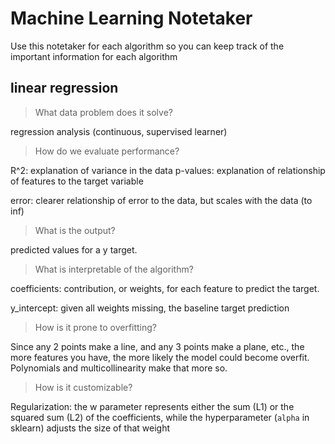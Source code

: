 # Machine Learning Notetaker

Use this notetaker for each algorithm so you can keep track of the important information for each algorithm

## linear regression

> What data problem does it solve?

regression analysis (continuous, supervised learner)

> How do we evaluate performance?

R^2: explanation of variance in the data
p-values: explanation of relationship of features to the target variable

error: clearer relationship of error to the data, but scales with the data (to inf)

> What is the output?

predicted values for a y target.

> What is interpretable of the algorithm?

coefficients: contribution, or weights, for each feature to predict the target.

y_intercept: given all weights missing, the baseline target prediction

> How is it prone to overfitting?

Since any 2 points make a line, and any 3 points make a plane, etc., the more features you have, the more likely the model could become overfit. Polynomials and multicollinearity make that more so.

> How is it customizable?

Regularization: the w parameter represents either the sum (L1) or the squared sum (L2) of the coefficients, while the hyperparameter (`alpha` in sklearn) adjusts the size of that weight

